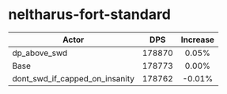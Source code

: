 # neltharus-fort-standard
| Actor | DPS | Increase |
|---|:---:|:---:|
|dp_above_swd|178870|0.05%|
|Base|178773|0.00%|
|dont_swd_if_capped_on_insanity|178762|-0.01%|
